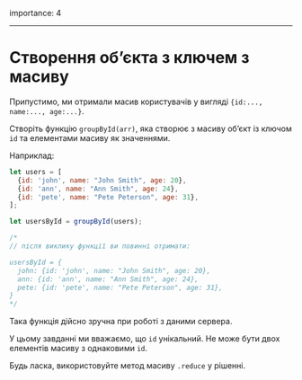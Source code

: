 importance: 4

---

# Створення об’єкта з ключем з масиву

Припустимо, ми отримали масив користувачів у вигляді `{id:..., name:..., age:...}`.

Створіть функцію `groupById(arr)`, яка створює з масиву об’єкт із ключом `id` та елементами масиву як значеннями.

Наприклад:

```js
let users = [
  {id: 'john', name: "John Smith", age: 20},
  {id: 'ann', name: "Ann Smith", age: 24},
  {id: 'pete', name: "Pete Peterson", age: 31},
];

let usersById = groupById(users);

/*
// після виклику функції ви повинні отримати:

usersById = {
  john: {id: 'john', name: "John Smith", age: 20},
  ann: {id: 'ann', name: "Ann Smith", age: 24},
  pete: {id: 'pete', name: "Pete Peterson", age: 31},
}
*/
```

Така функція дійсно зручна при роботі з даними сервера.

У цьому завданні ми вважаємо, що `id` унікальний. Не може бути двох елементів масиву з однаковими `id`.

Будь ласка, використовуйте метод масиву `.reduce`  у рішенні.
